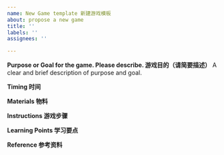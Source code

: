 ```yaml
---
name: New Game template 新建游戏模板
about: propose a new game
title: ''
labels: ''
assignees: ''

---
```


**Purpose or Goal for the game. Please describe. 游戏目的（请简要描述）**
A clear and brief description of purpose and goal. 

**Timing 时间**

**Materials 物料**

**Instructions 游戏步骤**

**Learning Points 学习要点**

**Reference 参考资料**
